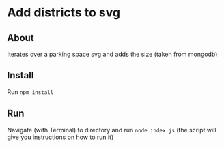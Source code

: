 # Add districts to svg
## About
Iterates over a parking space svg and adds the size (taken from mongodb)

## Install
Run `npm install`

## Run
Navigate (with Terminal) to directory and run `node index.js` (the script will give you instructions on how to run it)
